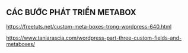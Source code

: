 ## CÁC BƯỚC PHÁT TRIỂN METABOX

https://freetuts.net/custom-meta-boxes-trong-wordpress-640.html

https://www.taniarascia.com/wordpress-part-three-custom-fields-and-metaboxes/ 


